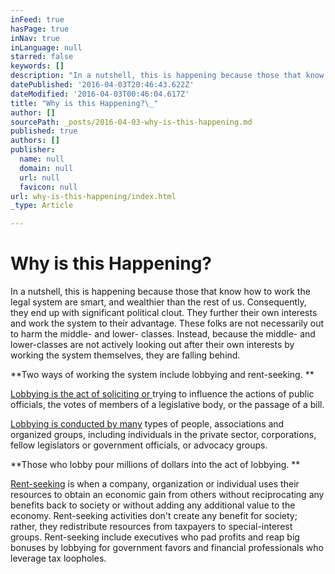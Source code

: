 ```yaml
---
inFeed: true
hasPage: true
inNav: true
inLanguage: null
starred: false
keywords: []
description: "In a nutshell, this is happening because those that know how to work the legal system are smart, and wealthier than the rest of us. Consequently, they end up with significant political clout. They further their own interests and work the system to their advantage. These folks are not necessarily out to harm the middle- and lower- classes. Instead, because the middle- and lower-classes are not actively looking out after their own interests by working the system themselves, they are falling behind.\_"
datePublished: '2016-04-03T20:46:43.622Z'
dateModified: '2016-04-03T00:46:04.617Z'
title: "Why is this Happening?\_"
author: []
sourcePath: _posts/2016-04-03-why-is-this-happening.md
published: true
authors: []
publisher:
  name: null
  domain: null
  url: null
  favicon: null
url: why-is-this-happening/index.html
_type: Article

---
```

# Why is this Happening? 

In a nutshell, this is happening because those that know how to work the legal system are smart, and wealthier than the rest of us. Consequently, they end up with significant political clout. They further their own interests and work the system to their advantage. These folks are not necessarily out to harm the middle- and lower- classes. Instead, because the middle- and lower-classes are not actively looking out after their own interests by working the system themselves, they are falling behind. 

**Two ways of working the system include lobbying and rent-seeking. **

[Lobbying is the act of soliciting or ][0]trying to influence the actions of public officials, the votes of members of a legislative body, or the passage of a bill. 

[Lobbying is conducted by many][1] types of people, associations and organized groups, including individuals in the private sector, corporations, fellow legislators or government officials, or advocacy groups. 

**Those who lobby pour millions of dollars into the act of lobbying. 
**

[Rent-seeking][2] is when a company, organization or individual uses their resources to obtain an economic gain from others without reciprocating any benefits back to society or without adding any additional value to the economy. Rent-seeking activities don't create any benefit for society; rather, they redistribute resources from taxpayers to special-interest groups. Rent-seeking include executives who pad profits and reap big bonuses by lobbying for government favors and financial professionals who leverage tax loopholes.

[0]: http://t.umblr.com/redirect?z=http%3A%2F%2Fdictionary.reference.com%2Fbrowse%2Flobby%3Fs%3Dt&t=N2VlNGYxOGY1YjQwZjNlZTU1MmUxNmMyMjdhMDc0NjNmZDUwYzdkNSxUbU4zdWpESg%3D%3D
[1]: http://t.umblr.com/redirect?z=https%3A%2F%2Fen.wikipedia.org%2Fwiki%2FLobbying&t=YjZiYjgxZTcxNGJhODA0OWRjNjNmZDRlODUyNTMyZWZiYTRkNDk1NCxUbU4zdWpESg%3D%3D
[2]: http://t.umblr.com/redirect?z=http%3A%2F%2Fwww.investopedia.com%2Fterms%2Fr%2Frentseeking.asp&t=Yjc5YTRkZjI2YTY0MjY2ZWNkZGEzOTgwZTQyYzhiNjkyM2ZjODFlNSxUbU4zdWpESg%3D%3D